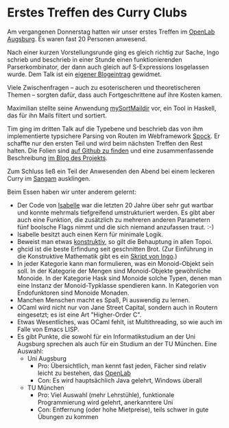 # Erstes Treffen des Curry Clubs

Am vergangenen Donnerstag hatten wir unser erstes Treffen im [OpenLab Augsburg][ola]. Es waren fast 20 Personen anwesend.

Nach einer kurzen Vorstellungsrunde ging es gleich richtig zur Sache, Ingo schrieb und beschrieb in einer Stunde einen funktionierenden Parserkombinator, der dann auch gleich auf S-Expressions losgelassen wurde. Dem Talk ist ein [eigener Blogeintrag][curry-parser] gewidmet.

Viele Zwischenfragen – auch zu esoterischeren und theoretischeren Themen – sorgten dafür, dass auch Fortgeschrittene auf ihre Kosten kamen.

Maximilian stellte seine Anwendung [mySortMaildir][msm] vor, ein Tool in Haskell, das für ihn Mails filtert und sortiert.

Tim ging im dritten Talk auf die Typebene und beschrieb das von ihm implementierte typsichere Parsing von Routen im Webframework [Spock][spock]. Er schaffte nur den ersten Teil und wird beim nächsten Treffen den Rest halten. Die Folien sind [auf Github zu finden][tsrslides] und eine zusammenfassende Beschreibung [im Blog des Projekts][tsrblog].

Zum Schluss ließ ein Teil der Anwesenden den Abend bei einem leckeren Curry im [Sangam][sg] ausklingen.

Beim Essen haben wir unter anderem gelernt:

* Der Code von [Isabelle][isabelle] war die letzten 20 Jahre über sehr gut wartbar und konnte mehrmals tiefgreifend umstrukturiert werden. Es gibt aber auch eine Funktion, die zusätzlich zu mehreren anderen Parametern fünf boolsche Flags nimmt und die sich niemand anzufassen traut. :-)
* Isabelle besitzt auch einen Kern für minimale Logik.
* Beweist man etwas [konstruktiv][konstr], so gilt die Behauptung in allen Topoi.
* ghcid ist die beste Erfindung seit geschnitten Brot. (Zur Einführung in die Konstruktive Mathematik gibt es ein [Skript von Ingo][pizza-konstr].)
* In jeder Kategorie kann man formulieren, was ein Monoid-Objekt sein soll. In der Kategorie der Mengen sind Monoid-Objekte gewöhnliche Monoide. In der Kategorie Hask sind Monoide solche Typen, denen man eine Instanz der Monoid-Typklasse spendieren kann. In Kategorien von Endofunktoren sind Monoide Monaden.
* Manchen Menschen macht es Spaß, Pi auswendig zu lernen.
* OCaml wird nicht nur von Jane Street Capital, sondern auch in Routern eingesetzt; es ist eine Art "Higher-Order C".
* Etwas Wesentliches, was OCaml fehlt, ist Multithreading, so wie auch im Falle von Emacs LISP.
* Es gibt Punkte, die sowohl für ein Informatikstudium an der Uni Augsburg sprechen als auch für ein Studium an der TU München. Eine Auswahl:
    * Uni Augsburg
        * Pro: Übersichtlich, man kennt fast jeden, Fächer sind relativ leicht zu bestehen, das [OpenLab][ola]
        * Con: Es wird hauptsächlich Java gelehrt, Windows überall
    * TU München
        * Pro: Viel Auswahl (mehr Lehrstühle), funktionale Programmierung wird gelehrt, anerkanntere Uni
        * Con: Entfernung (oder hohe Mietpreise), teils schwer in gute Übungen zu kommen


[ola]: https://openlab-augsburg.de/
[curry-parser]: posts/2015-05-02-wir-bauen-einen-parserkombinator
[msm]: https://github.com/maximilianhuber/mySortMaildir
[spock]: http://www.spock.li/
[tsrblog]: http://www.spock.li/2015/04/19/type-safe_routing.html
[tsrslides]: https://github.com/timjb/reroute-talk
[sg]:http://www.sangam-augsburg.de/
[isabelle]: https://en.wikipedia.org/wiki/Isabelle_(proof_assistant)
[konstr]: https://de.wikipedia.org/wiki/Konstruktive_Mathematik
[pizza-konstr]: http://pizzaseminar.speicherleck.de/skript2/konstruktive-mathematik.pdf

